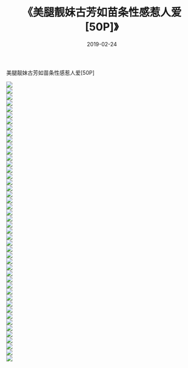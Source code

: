 ﻿---
layout: post
title:  《美腿靓妹古芳如苗条性感惹人爱[50P]》
date:   2019-02-24
img: http://pic.660000.xyz/1:down/唯美/2019/美腿靓妹古芳如苗条性感惹人爱[50P]/000.jpg
categories: [美女, 清纯, 唯美]
---

美腿靓妹古芳如苗条性感惹人爱[50P]

  ![](http://pic.660000.xyz/1:down/唯美/2019/美腿靓妹古芳如苗条性感惹人爱[50P]/001.jpg) <br> ![](http://pic.660000.xyz/1:down/唯美/2019/美腿靓妹古芳如苗条性感惹人爱[50P]/002.jpg) <br> ![](http://pic.660000.xyz/1:down/唯美/2019/美腿靓妹古芳如苗条性感惹人爱[50P]/003.jpg) <br> ![](http://pic.660000.xyz/1:down/唯美/2019/美腿靓妹古芳如苗条性感惹人爱[50P]/004.jpg) <br> ![](http://pic.660000.xyz/1:down/唯美/2019/美腿靓妹古芳如苗条性感惹人爱[50P]/005.jpg) <br> ![](http://pic.660000.xyz/1:down/唯美/2019/美腿靓妹古芳如苗条性感惹人爱[50P]/006.jpg) <br> ![](http://pic.660000.xyz/1:down/唯美/2019/美腿靓妹古芳如苗条性感惹人爱[50P]/007.jpg) <br> ![](http://pic.660000.xyz/1:down/唯美/2019/美腿靓妹古芳如苗条性感惹人爱[50P]/008.jpg) <br> ![](http://pic.660000.xyz/1:down/唯美/2019/美腿靓妹古芳如苗条性感惹人爱[50P]/009.jpg) <br> ![](http://pic.660000.xyz/1:down/唯美/2019/美腿靓妹古芳如苗条性感惹人爱[50P]/010.jpg) <br> ![](http://pic.660000.xyz/1:down/唯美/2019/美腿靓妹古芳如苗条性感惹人爱[50P]/011.jpg) <br> ![](http://pic.660000.xyz/1:down/唯美/2019/美腿靓妹古芳如苗条性感惹人爱[50P]/012.jpg) <br> ![](http://pic.660000.xyz/1:down/唯美/2019/美腿靓妹古芳如苗条性感惹人爱[50P]/013.jpg) <br> ![](http://pic.660000.xyz/1:down/唯美/2019/美腿靓妹古芳如苗条性感惹人爱[50P]/014.jpg) <br> ![](http://pic.660000.xyz/1:down/唯美/2019/美腿靓妹古芳如苗条性感惹人爱[50P]/015.jpg) <br> ![](http://pic.660000.xyz/1:down/唯美/2019/美腿靓妹古芳如苗条性感惹人爱[50P]/016.jpg) <br> ![](http://pic.660000.xyz/1:down/唯美/2019/美腿靓妹古芳如苗条性感惹人爱[50P]/017.jpg) <br> ![](http://pic.660000.xyz/1:down/唯美/2019/美腿靓妹古芳如苗条性感惹人爱[50P]/018.jpg) <br> ![](http://pic.660000.xyz/1:down/唯美/2019/美腿靓妹古芳如苗条性感惹人爱[50P]/019.jpg) <br> ![](http://pic.660000.xyz/1:down/唯美/2019/美腿靓妹古芳如苗条性感惹人爱[50P]/020.jpg) <br> ![](http://pic.660000.xyz/1:down/唯美/2019/美腿靓妹古芳如苗条性感惹人爱[50P]/021.jpg) <br> ![](http://pic.660000.xyz/1:down/唯美/2019/美腿靓妹古芳如苗条性感惹人爱[50P]/022.jpg) <br> ![](http://pic.660000.xyz/1:down/唯美/2019/美腿靓妹古芳如苗条性感惹人爱[50P]/023.jpg) <br> ![](http://pic.660000.xyz/1:down/唯美/2019/美腿靓妹古芳如苗条性感惹人爱[50P]/024.jpg) <br> ![](http://pic.660000.xyz/1:down/唯美/2019/美腿靓妹古芳如苗条性感惹人爱[50P]/025.jpg) <br> ![](http://pic.660000.xyz/1:down/唯美/2019/美腿靓妹古芳如苗条性感惹人爱[50P]/026.jpg) <br> ![](http://pic.660000.xyz/1:down/唯美/2019/美腿靓妹古芳如苗条性感惹人爱[50P]/027.jpg) <br> ![](http://pic.660000.xyz/1:down/唯美/2019/美腿靓妹古芳如苗条性感惹人爱[50P]/028.jpg) <br> ![](http://pic.660000.xyz/1:down/唯美/2019/美腿靓妹古芳如苗条性感惹人爱[50P]/029.jpg) <br> ![](http://pic.660000.xyz/1:down/唯美/2019/美腿靓妹古芳如苗条性感惹人爱[50P]/030.jpg) <br> ![](http://pic.660000.xyz/1:down/唯美/2019/美腿靓妹古芳如苗条性感惹人爱[50P]/031.jpg) <br> ![](http://pic.660000.xyz/1:down/唯美/2019/美腿靓妹古芳如苗条性感惹人爱[50P]/032.jpg) <br> ![](http://pic.660000.xyz/1:down/唯美/2019/美腿靓妹古芳如苗条性感惹人爱[50P]/033.jpg) <br> ![](http://pic.660000.xyz/1:down/唯美/2019/美腿靓妹古芳如苗条性感惹人爱[50P]/034.jpg) <br> ![](http://pic.660000.xyz/1:down/唯美/2019/美腿靓妹古芳如苗条性感惹人爱[50P]/035.jpg) <br> ![](http://pic.660000.xyz/1:down/唯美/2019/美腿靓妹古芳如苗条性感惹人爱[50P]/036.jpg) <br> ![](http://pic.660000.xyz/1:down/唯美/2019/美腿靓妹古芳如苗条性感惹人爱[50P]/037.jpg) <br> ![](http://pic.660000.xyz/1:down/唯美/2019/美腿靓妹古芳如苗条性感惹人爱[50P]/038.jpg) <br> ![](http://pic.660000.xyz/1:down/唯美/2019/美腿靓妹古芳如苗条性感惹人爱[50P]/039.jpg) <br> ![](http://pic.660000.xyz/1:down/唯美/2019/美腿靓妹古芳如苗条性感惹人爱[50P]/040.jpg) <br> ![](http://pic.660000.xyz/1:down/唯美/2019/美腿靓妹古芳如苗条性感惹人爱[50P]/041.jpg) <br> ![](http://pic.660000.xyz/1:down/唯美/2019/美腿靓妹古芳如苗条性感惹人爱[50P]/042.jpg) <br> ![](http://pic.660000.xyz/1:down/唯美/2019/美腿靓妹古芳如苗条性感惹人爱[50P]/043.jpg) <br> ![](http://pic.660000.xyz/1:down/唯美/2019/美腿靓妹古芳如苗条性感惹人爱[50P]/044.jpg) <br> ![](http://pic.660000.xyz/1:down/唯美/2019/美腿靓妹古芳如苗条性感惹人爱[50P]/045.jpg) <br> ![](http://pic.660000.xyz/1:down/唯美/2019/美腿靓妹古芳如苗条性感惹人爱[50P]/046.jpg) <br>